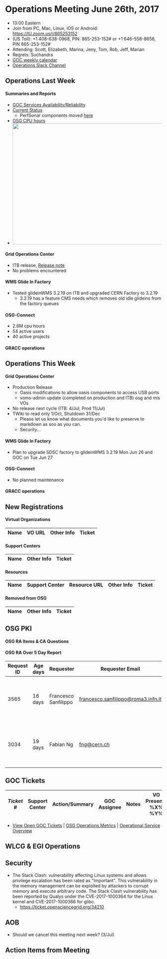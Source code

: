 # Operations Meeting June 26th, 2017
   * 13:00 Eastern 
   * Join from PC, Mac, Linux, iOS or Android: https://IU.zoom.us/j/865253152
   * (US Toll): +1 408-638-0968, PIN: 865-253-152# or +1 646-558-8656, PIN 865-253-152#
   * Attending: Scott, Elizabeth, Marina, Jeny, Tom, Rob, Jeff, Marian
   * Regrets: Suchandra
   * [GOC weekly calendar](http://www.google.com/calendar/embed?src=c1htpcfoe6btrtc7n3uddg8mvs%40group.calendar.google.com&ctz=America/New_York)
   * [Operations Slack Channel](https://opensciencegrid.slack.com/messages/C5GAYBGA0/)

   
## Operations Last Week
#### Summaries and Reports
   * [GOC Services Availability/Reliability](http://tinyurl.com/pre26vw)
   * [Current Status](http://monitor.grid.iu.edu/availability/production.html)
      * PerfSonar components moved [here](http://monitor.grid.iu.edu/availability/perfsonar.html)
   * [OSG CPU hours](http://tinyurl.com/mf96b88)
   * <img src="http://steige.grid.iu.edu/steige/26Jun2017.osg-flock.png" width='630' height='390'  /><br>

#### Grid Operations Center
   * ITB release, [Release note](http://osggoc.blogspot.com/2017/06/goc-service-update-tuesday-june-27th-at.html)
   * No problems encountered
   
#### WMS Glide In Factory
   * Tested glideinWMS 3.2.19 on ITB and upgraded CERN Factory to 3.2.19
      * 3.2.19 has a feature CMS needs which removes old idle glideins from the factory queues

#### OSG-Connect
   * 2.6M cpu hours 
   * 54 active users
   * 40 active projects
   
#### GRACC operations

## Operations This Week
  
#### Grid Operations Center
   * Production Release
      * Oasis modifications to allow oasis components to access USB ports
      * voms-admin update (completed on production and ITB) osg and mis VOs
   * No release next cycle (ITB: 4/Jul, Prod 11/Jul) 
   * TWiki to read only 1/Oct, Shutdown 31/Dec
      * Please let us know what documents you'd like to preserve to markdown as soo as you can.
      * Security...
      
#### WMS Glide In Factory
   * Plan to upgrade SDSC factory to glideinWMS 3.2.19 Mon Jun 26 and GOC on Tue Jun 27

#### OSG-Connect
   * No planned maintenance
   
#### GRACC operations

## New Registrations

#### Virtual Organizations
| Name | VO URL | Other Info | Ticket |
| ---- | ------ | ---------- | ------ |

#### Support Centers
| Name | Other Info | Ticket |
| ---- | ---------- | ------ |

#### Resources
| Name | Support Center | Resource URL | Other Info | Ticket |
| ---- | -------------- | ------------ | ---------- | ------ |

#### Removed from OSG
| Name | Other Info | Ticket |
| ---- | ---------- | ------ |

## OSG PKI

#### OSG RA Items & CA Questions

#### OSG RA Over 5 Day Report
|Request ID	|Age days	|Requester	|Requester Email		|Request |
| --------- | ------- | --------- | ----------------- | ------ |
| 3565 | 16 days | Francesco Sanfilippo | francesco.sanfilippo@roma3.infn.it | LQCD VO User Cert - User hasn't been verified |
| 3034 | 19 days | Fabian Ng | fng@cern.ch | ALICE VO User Cert - User hasn't been verified |

## GOC Tickets

| *Ticket #* | Support Center | Action/Summary | GOC Assignee | Notes | VO Present? %X% %Y%|
| ---------- | -------------- | -------------- | ------------ | ----- | ------------------ |

   * [View Open GOC Tickets](https://ticket.grid.iu.edu/goc/list/open) | [OSG Operations Metrics](https://twiki.grid.iu.edu/bin/view/Operations/TicketReports) | [Operational Service Overview](http://myosg.grid.iu.edu/miscstatus?count_sg_1&count_active=on&count_enabled=on&datasource=status)


## WLCG & EGI Operations

## Security
   * The Stack Clash: vulnerability affecting Linux systems and allows privilege escalation has been rated as "Important". This vulnerability in the memory management can be exploited by attackers to corrupt memory and execute arbitrary code. The Stack Clash vulnerability has been reported by Qualys under the CVE-2017-1000364 for the Linux kernel and CVE-2017-1000366 for glibc.
      * https://ticket.opensciencegrid.org/34210
   
## AOB
   * Should we cancel this meeting next week? (3/Jul)
   
## Action Items from Meeting
